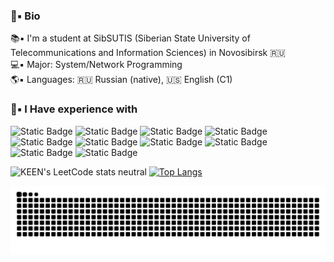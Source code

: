 ### 💾▪️ Bio
  📚▪️ I'm a student at SibSUTIS (Siberian State University of Telecommunications and Information Sciences) in Novosibirsk 🇷🇺\
  💻▪️ Major: System/Network Programming\
  🌎▪️ Languages: 🇷🇺 Russian (native), 🇺🇸 English (C1)
 <br>

### 📝▪️ I Have experience with
 ![Static Badge](https://img.shields.io/badge/C-blue?logo=c&logoColor=white)
 ![Static Badge](https://img.shields.io/badge/C%2B%2B-blue?logo=cplusplus&logoColor=white)
 ![Static Badge](https://img.shields.io/badge/OpenMP-blue?logo=c&logoColor=white)
 ![Static Badge](https://img.shields.io/badge/Makefile-blue?logo=make&logoColor=white)
 ![Static Badge](https://img.shields.io/badge/CMake-blue?logo=cmake&logoColor=white)
 ![Static Badge](https://img.shields.io/badge/Mikrotik-black?logo=mikrotik&logoColor=white)
 ![Static Badge](https://img.shields.io/badge/Docker-%237fcdff?logo=docker&logoColor=white)
 ![Static Badge](https://img.shields.io/badge/Git-orange?logo=git&logoColor=white)
 ![Static Badge](https://img.shields.io/badge/Linux-orange?logo=Linux&logoColor=black)
 ![Static Badge](https://img.shields.io/badge/Bash-black?logo=gnubash&logoColor=white)

 ![KEEN's LeetCode stats neutral](https://leetcode-badge-sage.vercel.app/badge/1KEEN1?theme=neutral) [![Top Langs](https://github-readme-stats.vercel.app/api/top-langs/?username=1KEEN1&layout=compact)](https://github.com/1KEEN1/github-readme-stats)
 <br>

<picture>
  <source media="(prefers-color-scheme: dark)" srcset="https://raw.githubusercontent.com/1KEEN1/1KEEN1/output/github-contribution-grid-snake-dark.svg">
  <source media="(prefers-color-scheme: light)" srcset="https://raw.githubusercontent.com/1KEEN1/1KEEN1/output/github-contribution-grid-snake.svg">
  <img alt="github contribution grid snake animation" src="https://raw.githubusercontent.com/1KEEN1/1KEEN1/output/github-contribution-grid-snake.svg">
</picture>
